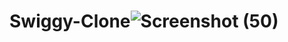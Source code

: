 # Swiggy-Clone![Screenshot (50)](https://github.com/skykunnu/Swiggy-Clone/assets/73191595/ef0ba52c-3ca4-4ec3-a560-a5913b1a2f99)
